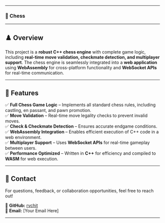 
---

### 📌 Chess   

---

## ♟️ Overview  
This project is a **robust C++ chess engine** with complete game logic, including **real-time move validation, checkmate detection, and multiplayer support**. The chess engine is seamlessly integrated into a **web application** using **WebAssembly** for cross-platform functionality and **WebSocket APIs** for real-time communication.

---

## 🚀 Features  

✅ **Full Chess Game Logic** – Implements all standard chess rules, including castling, en passant, and pawn promotion.  
✅ **Move Validation** – Real-time move legality checks to prevent invalid moves.  
✅ **Check & Checkmate Detection** – Ensures accurate endgame conditions.  
✅ **WebAssembly Integration** – Enables efficient execution of C++ code in a web environment.  
✅ **Multiplayer Support** – Uses **WebSocket APIs** for real-time gameplay between users.  
✅ **Performance Optimized** – Written in **C++** for efficiency and compiled to **WASM** for web execution.  

---

## 📧 Contact  
For questions, feedback, or collaboration opportunities, feel free to reach out!  

🔗 **GitHub:** [rvchit](https://github.com/rvchit)  
📩 **Email:** [Your Email Here]  

---
